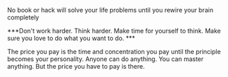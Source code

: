 No book or hack will solve your life problems until you rewire your brain completely


***Don't work harder. Think harder. Make time for yourself to think. Make sure you love to do what you want to do. ***


The price you pay is the time and concentration you pay until the principle becomes your personality. Anyone can do anything. You can master anything. But the price you have to pay is there. 

